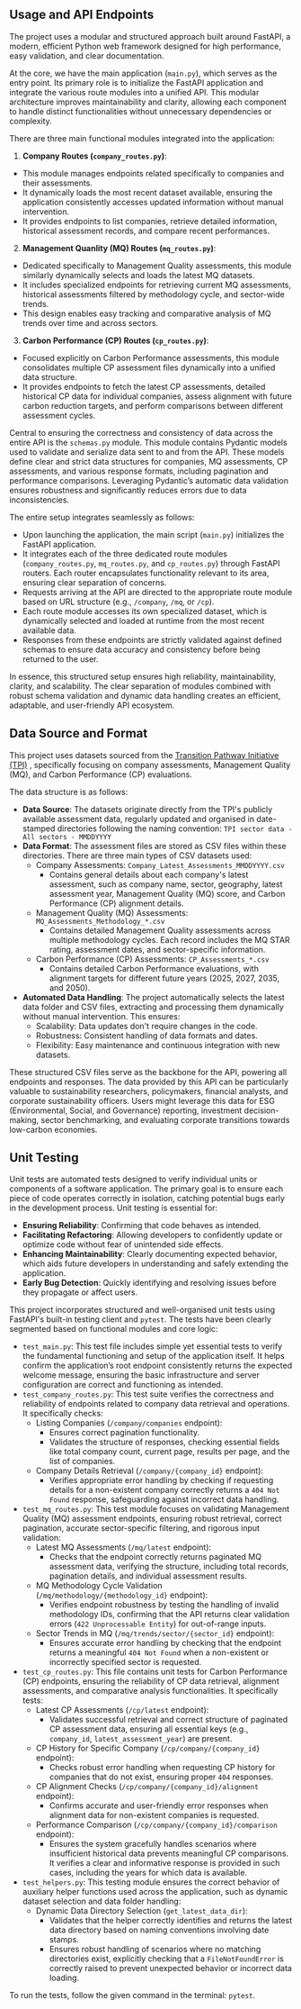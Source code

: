 
## Usage and API Endpoints 
The project uses a modular and structured approach built around FastAPI, a modern, efficient Python web framework designed for high performance, easy validation, and clear documentation.

At the core, we have the main application (`main.py`), which serves as the entry point. Its primary role is to initialize the FastAPI application and integrate the various route modules into a unified API. This modular architecture improves maintainability and clarity, allowing each component to handle distinct functionalities without unnecessary dependencies or complexity.

There are three main functional modules integrated into the application: 
1. **Company Routes (`company_routes.py`)**: 
  - This module manages endpoints related specifically to companies and their assessments.
  - It dynamically loads the most recent dataset available, ensuring the application consistently accesses updated information without manual intervention.
  - It provides endpoints to list companies, retrieve detailed information, historical assessment records, and compare recent performances.
2. **Management Quanlity (MQ) Routes (`mq_routes.py`)**: 
  - Dedicated specifically to Management Quality assessments, this module similarly dynamically selects and loads the latest MQ datasets.
  - It includes specialized endpoints for retrieving current MQ assessments, historical assessments filtered by methodology cycle, and sector-wide trends.
  - This design enables easy tracking and comparative analysis of MQ trends over time and across sectors.
3. **Carbon Performance (CP) Routes (`cp_routes.py`)**:
  - Focused explicitly on Carbon Performance assessments, this module consolidates multiple CP assessment files dynamically into a unified data structure.
  - It provides endpoints to fetch the latest CP assessments, detailed historical CP data for individual companies, assess alignment with future carbon reduction targets, and perform comparisons between different assessment cycles.

Central to ensuring the correctness and consistency of data across the entire API is the `schemas.py` module. This module contains Pydantic models used to validate and serialize data sent to and from the API. These models define clear and strict data structures for companies, MQ assessments, CP assessments, and various response formats, including pagination and performance comparisons. Leveraging Pydantic’s automatic data validation ensures robustness and significantly reduces errors due to data inconsistencies.

The entire setup integrates seamlessly as follows:
- Upon launching the application, the main script (`main.py`) initializes the FastAPI application.
- It integrates each of the three dedicated route modules (`company_routes.py`, `mq_routes.py`, and `cp_routes.py`) through FastAPI routers. Each router encapsulates functionality relevant to its area, ensuring clear separation of concerns.
- Requests arriving at the API are directed to the appropriate route module based on URL structure (e.g., `/company`, `/mq`, or `/cp`).
- Each route module accesses its own specialized dataset, which is dynamically selected and loaded at runtime from the most recent available data.
- Responses from these endpoints are strictly validated against defined schemas to ensure data accuracy and consistency before being returned to the user.

In essence, this structured setup ensures high reliability, maintainability, clarity, and scalability. The clear separation of modules combined with robust schema validation and dynamic data handling creates an efficient, adaptable, and user-friendly API ecosystem.

## Data Source and Format
This project uses datasets sourced from the [Transition Pathway Initiative (TPI)](https://www.transitionpathwayinitiative.org/corporates)
, specifically focusing on company assessments, Management Quality (MQ), and Carbon Performance (CP) evaluations.

The data structure is as follows: 
- **Data Source**: The datasets originate directly from the TPI's publicly available assessment data, regularly updated and organised in date-stamped directories following the naming convention: `TPI sector data - All sectors - MMDDYYYY`
- **Data Format**: The assessment files are stored as CSV files within these directories. There are three main types of CSV datasets used:
  - Company Assessments: `Company_Latest_Assessments_MMDDYYYY.csv`
    - Contains general details about each company's latest assessment, such as company name, sector, geography, latest assessment year, Management Quality (MQ) score, and Carbon Performance (CP) alignment details.
  - Management Quality (MQ) Assessments: `MQ_Assessments_Methodology_*.csv`
    - Contains detailed Management Quality assessments across multiple methodology cycles. Each record includes the MQ STAR rating, assessment dates, and sector-specific information.
  - Carbon Performance (CP) Assessments: `CP_Assessments_*.csv`
    - Contains detailed Carbon Performance evaluations, with alignment targets for different future years (2025, 2027, 2035, and 2050).
- **Automated Data Handling**: The project automatically selects the latest data folder and CSV files, extracting and processing them dynamically without manual intervention. This ensures:
  - Scalability: Data updates don't require changes in the code.
  - Robustness: Consistent handling of data formats and dates.
  - Flexibility: Easy maintenance and continuous integration with new datasets.

These structured CSV files serve as the backbone for the API, powering all endpoints and responses. The data provided by this API can be particularly valuable to sustainability researchers, policymakers, financial analysts, and corporate sustainability officers. Users might leverage this data for ESG (Environmental, Social, and Governance) reporting, investment decision-making, sector benchmarking, and evaluating corporate transitions towards low-carbon economies.

## Unit Testing
Unit tests are automated tests designed to verify individual units or components of a software application. The primary goal is to ensure each piece of code operates correctly in isolation, catching potential bugs early in the development process. Unit testing is essential for:
- **Ensuring Reliability**: Confirming that code behaves as intended.
- **Facilitating Refactoring**: Allowing developers to confidently update or optimize code without fear of unintended side effects.
- **Enhancing Maintainability**: Clearly documenting expected behavior, which aids future developers in understanding and safely extending the application.
- **Early Bug Detection**: Quickly identifying and resolving issues before they propagate or affect users.

This project incorporates structured and well-organised unit tests using FastAPI's built-in testing client and `pytest`. The tests have been clearly segmented based on functional modules and core logic:
- `test_main.py`: This test file includes simple yet essential tests to verify the fundamental functioning and setup of the application itself. It helps confirm the application’s root endpoint consistently returns the expected welcome message, ensuring the basic infrastructure and server configuration are correct and functioning as intended.
- `test_company_routes.py`: This test suite verifies the correctness and reliability of endpoints related to company data retrieval and operations. It specifically checks:
  - Listing Companies (`/company/companies` endpoint): 
    - Ensures correct pagination functionality. 
    - Validates the structure of responses, checking essential fields like total company count, current page, results per page, and the list of companies.
  - Company Details Retrieval (`/company/{company_id}` endpoint): 
    - Verifies appropriate error handling by checking if requesting details for a non-existent company correctly returns a `404 Not Found` response, safeguarding against incorrect data handling.
- `test_mq_routes.py`: This test module focuses on validating Management Quality (MQ) assessment endpoints, ensuring robust retrieval, correct pagination, accurate sector-specific filtering, and rigorous input validation:
  - Latest MQ Assessments (`/mq/latest` endpoint):
    - Checks that the endpoint correctly returns paginated MQ assessment data, verifying the structure, including total records, pagination details, and individual assessment results.
  - MQ Methodology Cycle Validation (`/mq/methodology/{methodology_id}` endpoint):
    - Verifies endpoint robustness by testing the handling of invalid methodology IDs, confirming that the API returns clear validation errors (`422 Unprocessable Entity`) for out-of-range inputs.
  - Sector Trends in MQ (`/mq/trends/sector/{sector_id}` endpoint):
    - Ensures accurate error handling by checking that the endpoint returns a meaningful `404 Not Found` when a non-existent or incorrectly specified sector is requested.
- `test_cp_routes.py`: This file contains unit tests for Carbon Performance (CP) endpoints, ensuring the reliability of CP data retrieval, alignment assessments, and comparative analysis functionalities. It specifically tests:
  - Latest CP Assessments (`/cp/latest` endpoint):
    - Validates successful retrieval and correct structure of paginated CP assessment data, ensuring all essential keys (e.g., `company_id`, `latest_assessment_year`) are present.
  - CP History for Specific Company (`/cp/company/{company_id}` endpoint):
    - Checks robust error handling when requesting CP history for companies that do not exist, ensuring proper `404` responses.
  - CP Alignment Checks (`/cp/company/{company_id}/alignment` endpoint):
    - Confirms accurate and user-friendly error responses when alignment data for non-existent companies is requested.
  - Performance Comparison (`/cp/company/{company_id}/comparison` endpoint):
    - Ensures the system gracefully handles scenarios where insufficient historical data prevents meaningful CP comparisons. It verifies a clear and informative response is provided in such cases, including the years for which data is available.
- `test_helpers.py`: This testing module ensures the correct behavior of auxiliary helper functions used across the application, such as dynamic dataset selection and data folder handling:
  - Dynamic Data Directory Selection (`get_latest_data_dir`):
    - Validates that the helper correctly identifies and returns the latest data directory based on naming conventions involving date stamps.
    - Ensures robust handling of scenarios where no matching directories exist, explicitly checking that a `FileNotFoundError` is correctly raised to prevent unexpected behavior or incorrect data loading.

To run the tests, follow the given command in the terminal: `pytest`. 